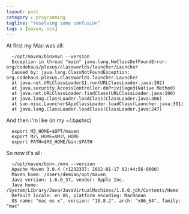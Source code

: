 ```yaml
---
layout: post
category : programming
tagline: "resolving some confusion"
tags : [maven, osx]
---
```


At first my Mac was all:

      ~/opt/maven/bin>mvn --version  
      Exception in thread "main" java.lang.NoClassDefFoundError: org/codehaus/plexus/classworlds/launcher/Launcher  
      Caused by: java.lang.ClassNotFoundException: org.codehaus.plexus.classworlds.launcher.Launcher  
      at java.net.URLClassLoader$1.run(URLClassLoader.java:202)  
      at java.security.AccessController.doPrivileged(Native Method)  
      at java.net.URLClassLoader.findClass(URLClassLoader.java:190)  
      at java.lang.ClassLoader.loadClass(ClassLoader.java:306)  
      at sun.misc.Launcher$AppClassLoader.loadClass(Launcher.java:301)  
      at java.lang.ClassLoader.loadClass(ClassLoader.java:247)

And then I'm like (in my ~/.bashrc)

      export M3_HOME=$OPT/maven  
      export M2\_HOME=$M3\_HOME  
      export PATH=$M3_HOME/bin:$PATH

So now it's all:

      ~/opt/maven/bin>./mvn --version  
      Apache Maven 3.0.4 (r1232337; 2012-01-17 02:44:56-0600)  
      Maven home: /Users/demian/opt/maven  
      Java version: 1.6.0_37, vendor: Apple Inc.  
      Java home: /System/Library/Java/JavaVirtualMachines/1.6.0.jdk/Contents/Home  
      Default locale: en_US, platform encoding: MacRoman  
      OS name: "mac os x", version: "10.8.2", arch: "x86_64", family: "mac"  
